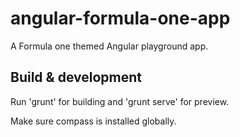 # angular-formula-one-app

A Formula one themed Angular playground app.

## Build & development

Run 'grunt' for building and 'grunt serve' for preview.

Make sure compass is installed globally.
